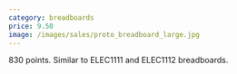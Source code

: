```yaml
---
category: breadboards
price: 9.50
image: /images/sales/proto_breadboard_large.jpg
---
```

830 points. Similar to ELEC1111 and ELEC1112 breadboards.
